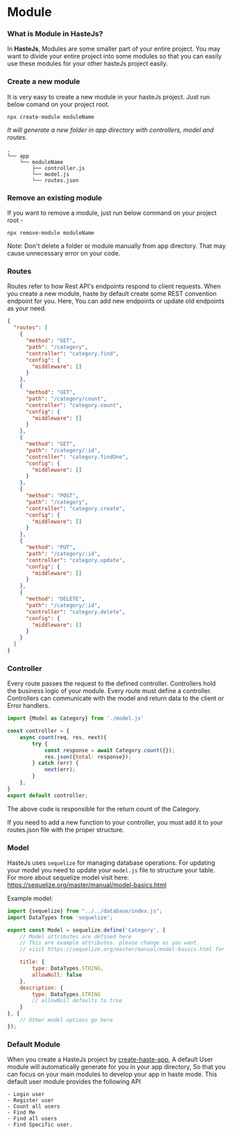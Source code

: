 # Module

### What is Module in HasteJs?
In **HasteJs**, Modules are some smaller part of your entire project. 
You may want to divide your entire project into some modules so that
you can easily use these modules for your other hasteJs project easily.


### Create a new module
It is very easy to create a new module in your hasteJs project.
Just run below comand on your project root.

`npx create-module moduleName`

_It will generate a new folder in app directory with controllers,
model and routes._

```text
.
└── app
    └── moduleName
        ├── controller.js
        └── model.js
        └── routes.json
```
### Remove an existing module
If you want to remove a module, just run below command on your project
root -

`npx remove-module moduleName`

Note: Don't delete a folder or module manually from app directory.
That may cause unnecessary error on your code. 

### Routes
Routes refer to how Rest API's endpoints respond to client requests.
When you create a new module, haste by default create some REST convention endpoint for you.
Here, You can add new endpoints or update old endpoints as your need.

```json
{
  "routes": [
    {
      "method": "GET",
      "path": "/category",
      "controller": "category.find",
      "config": {
        "middleware": []
      }
    },
    {
      "method": "GET",
      "path": "/category/count",
      "controller": "category.count",
      "config": {
        "middleware": []
      }
    },
    {
      "method": "GET",
      "path": "/category/:id",
      "controller": "category.findOne",
      "config": {
        "middleware": []
      }
    },
    {
      "method": "POST",
      "path": "/category",
      "controller": "category.create",
      "config": {
        "middleware": []
      }
    },
    {
      "method": "PUT",
      "path": "/category/:id",
      "controller": "category.update",
      "config": {
        "middleware": []
      }
    },
    {
      "method": "DELETE",
      "path": "/category/:id",
      "controller": "category.delete",
      "config": {
        "middleware": []
      }
    }
  ]
}
```
### Controller
Every route passes the request to the defined controller.
Controllers hold the business logic of your module.
Every route must define a controller. Controllers can communicate with the model and return data to the client or Error handlers.

```javascript
import {Model as Category} from './model.js'

const controller = {
    async count(req, res, next){
        try {
            const response = await Category.count({});
            res.json({total: response});
        } catch (err) {
            next(err);
        }
    },
}
export default controller;
```
The above code is responsible for the return count of the Category.

If you need to add a new function to your controller, you must add it to your routes.json file with the proper structure.

### Model
HasteJs uses `sequelize` for managing database operations. For
updating your model you need to update your `model.js` file to structure your table.
For more about sequelize model visit here: https://sequelize.org/master/manual/model-basics.html

Example model: 
```javascript
import {sequelize} from "../../database/index.js";
import DataTypes from 'sequelize';

export const Model = sequelize.define('Category', {
    // Model attributes are defined here
    // This are example attributes. please change as you want.
    // visit https://sequelize.org/master/manual/model-basics.html for details.

    title: {
        type: DataTypes.STRING,
        allowNull: false
    },
    description: {
        type: DataTypes.STRING
        // allowNull defaults to true
    }
}, {
    // Other model options go here
});
```
### Default Module
When you create a HasteJs project by [create-haste-app](https://www.npmjs.com/package/create-haste-app), A default User module will automatically generate for you in your app directory, So that you can focus on your main modules to develop your app in haste mode.
This default user module provides the following API

    - Login user
    - Register user
    - Count all users
    - Find Me
    - Find all users
    - Find Specific user.


